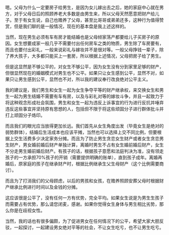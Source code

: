 嗯。父母为什么一定要房子给男生，是因为女儿嫁出去之后，她的家庭中心就在男方，对于父母日后的照顾养老大多数是由男生来，所以父母天然愿意把财产给儿子。至于有女生说，自己也赡养了父母，甚至比哥哥或弟弟还多，这种行为值得赞赏，但是我们聊的是一般情况，现在的基本盘是我上述这样的。

当然，现在男生必须有车有房才能结婚也是父母倾家荡产都要给儿子买房子的原因。女生想要成家一般几乎不需要付出任何房车之类的物质，男生除了车房要有，而且也要付出彩礼，一般来说彩礼与嫁妆并不是很对等。一般父母挣钱一辈子，除了养大孩子，大多都只能买上一套房，所以根据上述情况，父母把房子给了男生。

但是这显然是不够公平的，对女生不够公平，因为女生没有分到家里足够的财产，但很显然现在的婚姻模式对男生也不公平。如果只让女生感到公平，显然不对，如果只让男生感到公平，显然也不对，所以我的建议奉行改良绝对公平主义。

我的建议是，我们男生和女生一起为女生争夺平等的财产继承权，来交换女生和男生一起为男生结婚不需要有车有房，以及与彩礼对等的嫁妆斗争，并且一起致力于将这种观念形成社会氛围，男生和女生一起为违反上诉事宜的行为进行反抗并唾弃违反这些事宜并坚持原有思想的人，包括但不限于将这些顽固分子进行群体批斗并打上顽固分子烙印。

而且我们的眼光应当放得更加长远。我们首先从女生角度出发（毕竟女生是绝对的弱势群体），结婚后生活成本也应该平摊，当然也可以选择上交不同比例，但要根据上交生活费多少决定家务分摊。而且为了防止男生贪恋女生财产或者女生贪恋男生财产，男女婚前婚后财产单独计算，离婚时男生不占有女生婚前婚后财产，女生不分走男生婚前婚后财产。有孩子的话，根据孩子意愿和法庭判决为准，没有领走孩子的一方承担70%孩子的开销（需要提供明确的账单），直到孩子成年。离婚再婚后，原家庭的孩子在继承财产时，根据比例继承生父生母财产（这个比例需要商讨）。

而且为了打消我们的父母顾虑，以后的男孩和女孩，在赡养照顾安葬父母时根据财产继承比例进行时间以及金钱的分摊。

这应该很是公平了，没有任何一方有优势，完全平均。如果女生说是为男生生孩子而需要占有优势，那么请您闭麦，感谢。如果你觉得女生身体与男生相比劣势，那么你是在歧视女性。

当然，我的话也有很多偏颇，为了促进男女在任何情况下的公平，希望大家大胆反驳，一起探讨，一起建设男女绝对平等的社会，不让女生吃亏，也不让男生吃亏。

